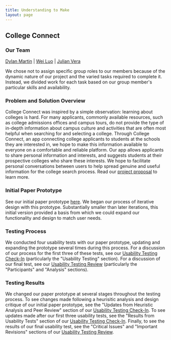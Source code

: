 ```yaml
---
title: Understanding to Make
layout: page
---
```


## College Connect

### Our Team
[Dylan Martin](https://dylan-martin.github.io/) | [Wei Luo](https://wl5.github.io/) | [Julian Vera](https://verajulian.github.io/)

We chose not to assign specific group roles to our members because of the dynamic nature of our project and the varied tasks required to complete it.  Instead, we divided work for each task based on our group member's particular skills and availability.

### Problem and Solution Overview

College Connect was inspired by a simple observation: learning about colleges is hard.  For many applicants, commonly available resources, such as college admissions offices and campus tours, do not provide the type of in-depth information about campus culture and activities that are often most helpful when searching for and selecting a college.  Through College Connect, an app connecting college applicants to students at the schools they are interested in, we hope to make this information available to everyone on a comfortable and reliable platform.  Our app allows applicants to share personal information and interests, and suggests students at their prospective colleges who share these interests.  We hope to facilitate personal conversations between users to help spread genuine and useful information for the college search process.  Read our [project proposal](/grpproposal.md) to learn more.

### Initial Paper Prototype

See our initial paper prototype [here](/paper_proto.md).  We began our process of iterative design with this prototype. Substantially smaller than later iterations, this initial version provided a basis from which we could expand our functionality and design to match user needs.

### Testing Process

We conducted four usability tests with our paper prototype, updating and expanding the prototype several times during this process.  For a discussion of our process for the first three of these tests, see our [Usability Testing Check-In](/ut_checkin.md) (particularly the "Usability Testing" section).  For a discussion of our final test, see our [Usability Testing Review](/ut_review.md) (particularly the "Participants" and "Analysis" sections).

### Testing Results

We changed our paper prototype at several stages throughout the testing process.  To see changes made following a heurisitic analysis and design critique of our initial paper prototype, see the "Updates from Heuristic Analysis and Peer Review" section of our [Usability Testing Check-In](/ut_checkin.md).  To see updates made after our first three usability tests, see the "Results from Usability Tests" section of our [Usability Testing Check-In](/ut_checkin.md).  Finally, to see the results of our final usability test, see the "Critical Issues" and "Important Revisions" sections of our [Usability Testing Review](/ut_review.md).

